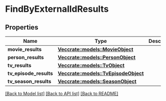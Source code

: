# FindByExternalIdResults

## Properties

Name | Type | Description | Notes
------------ | ------------- | ------------- | -------------
**movie_results** | [**Vec<crate::models::MovieObject>**](MovieObject.md) |  | [optional] 
**person_results** | [**Vec<crate::models::PersonObject>**](PersonObject.md) |  | [optional] 
**tv_results** | [**Vec<crate::models::TvObject>**](TvObject.md) |  | [optional] 
**tv_episode_results** | [**Vec<crate::models::TvEpisodeObject>**](TvEpisodeObject.md) |  | [optional] 
**tv_season_results** | [**Vec<crate::models::SeasonObject>**](SeasonObject.md) |  | [optional] 

[[Back to Model list]](../README.md#documentation-for-models) [[Back to API list]](../README.md#documentation-for-api-endpoints) [[Back to README]](../README.md)


